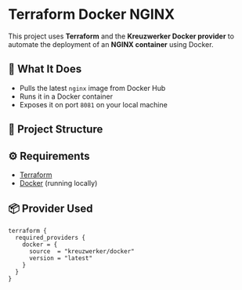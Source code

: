 # Terraform Docker NGINX

This project uses **Terraform** and the **Kreuzwerker Docker provider** to automate the deployment of an **NGINX container** using Docker.

## 🚀 What It Does

- Pulls the latest `nginx` image from Docker Hub
- Runs it in a Docker container
- Exposes it on port `8081` on your local machine

## 📁 Project Structure


## ⚙️ Requirements

- [Terraform](https://www.terraform.io/downloads)
- [Docker](https://docs.docker.com/get-docker/) (running locally)

## 📦 Provider Used

```hcl
terraform {
  required_providers {
    docker = {
      source  = "kreuzwerker/docker"
      version = "latest"
    }
  }
}
